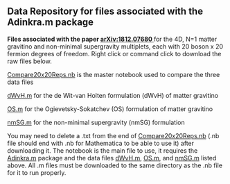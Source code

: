 ## Data Repository for files associated with the Adinkra.m package

**Files associated with the paper [arXiv:1812.07680 ](https://arxiv.org/pdf/1812.07680.pdf)** for the 4D, N=1 matter gravitino and non-minimal supergravity multiplets, each with 20 boson x 20 fermion degrees of freedom. Right click or command click to download the raw files below. 


[Compare20x20Reps.nb](https://raw.githubusercontent.com/HEPTHools/Data/master/20x20/Compare20x20Reps.nb) is the master notebook used to compare the three data files 

[dWvH.m](https://raw.githubusercontent.com/HEPTHools/Data/master/20x20/dWvH.m) for the de Wit-van Holten formulation (dWvH) of matter gravitino 

[OS.m](https://raw.githubusercontent.com/HEPTHools/Data/master/20x20/OS.m) for the Ogievetsky-Sokatchev (OS) formulation of matter gravitino

[nmSG.m](https://raw.githubusercontent.com/HEPTHools/Data/master/20x20/nmSG.m) for the non-minimal supergravity (nmSG) formulation

You may need to delete a .txt from the end of [Compare20x20Reps.nb](https://raw.githubusercontent.com/HEPTHools/Data/master/20x20/Compare20x20Reps.nb)  (.nb file should end with .nb for Mathematica to be able to use it) after downloading it. The notebook is the main file to use, it requires the [Adinkra.m](https://hepthools.github.io/Adinkra/) package and the data files [dWvH.m](https://raw.githubusercontent.com/HEPTHools/Data/master/20x20/dWvH.m), [OS.m](https://raw.githubusercontent.com/HEPTHools/Data/master/20x20/OS.m), and [nmSG.m](https://raw.githubusercontent.com/HEPTHools/Data/master/20x20/nmSG.m) listed above. All .m files must be downloaded to the same directory as the .nb file for it to run properly.
